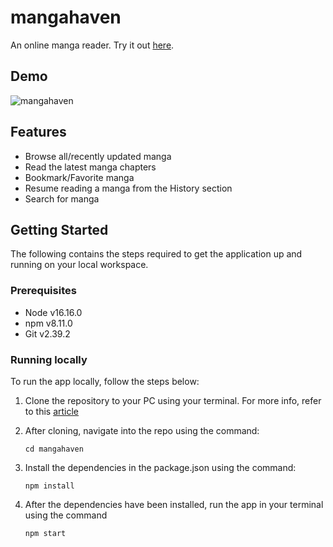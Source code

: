 # mangahaven
An online manga reader. Try it out [here](https://mangahaven.netlify.app).

## Demo
![mangahaven](https://github.com/justsolomon/mangahaven/assets/55158465/4a84df32-0f57-4869-a429-6c4ee3b128b8)

## Features
- Browse all/recently updated manga
- Read the latest manga chapters
- Bookmark/Favorite manga
- Resume reading a manga from the History section
- Search for manga
  
## Getting Started
The following contains the steps required to get the application up and running on your local workspace.

### Prerequisites
- Node v16.16.0
- npm v8.11.0
- Git v2.39.2

### Running locally

To run the app locally, follow the steps below:

1. Clone the repository to your PC using your terminal. For more info, refer to this [article](https://docs.github.com/en/github/creating-cloning-and-archiving-repositories/cloning-a-repository-from-github/cloning-a-repository)

2. After cloning, navigate into the repo using the command:
   ```
   cd mangahaven
   ```

3. Install the dependencies in the package.json using the command: 
   ```
   npm install
   ```

5. After the dependencies have been installed, run the app in your terminal using the command 
   ```
   npm start
   ```
